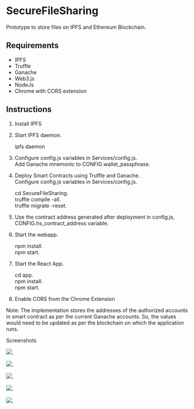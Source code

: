 # SecureFileSharing
Prototype to store files on IPFS and Ethereum Blockchain.

## Requirements
* IPFS 
* Truffle 
* Ganache 
* Web3.js 
* NodeJs 
* Chrome with CORS extension

## Instructions

1) Install IPFS

2) Start IPFS daemon.  

   ipfs daemon

3) Configure config.js variables in Services/config.js.  
   Add Ganache mnemonic to CONFIG.wallet_passphrase. 
   
4) Deploy Smart Contracts using Truffle and Ganache.  
   Configure config.js variables in Services/config.js.  
   
   cd SecureFileSharing.  
   truffle compile -all.  
   truffle migrate -reset.  

4) Use the contract address generated after deployment in config.js, CONFIG.hs_contract_address variable.

5) Start the webapp.  

   npm install.  
   npm start.  

6) Start the React App.    

   cd app.  
   npm install.  
   npm start.  

7) Enable CORS from the Chrome Extension  

Note: The implementation stores the addresses of the authorized accounts in smart contract as per the current Ganache accounts. So, the values would need to be updated as per the blockchain on which the application runs.


Screenshots   


![](https://github.com/vaibs28/SecureFileSharingBlockchain/blob/master/img/s1.png).  


![](https://github.com/vaibs28/SecureFileSharingBlockchain/blob/master/img/s2.png).  


![](https://github.com/vaibs28/SecureFileSharingBlockchain/blob/master/img/s3.png).  



![](https://github.com/vaibs28/SecureFileSharingBlockchain/blob/master/img/s4.png).  


![](https://github.com/vaibs28/SecureFileSharingBlockchain/blob/master/img/s5.png).  
